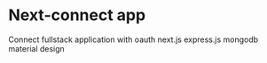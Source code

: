 # Next-connect app
Connect fullstack application with oauth next.js express.js mongodb material design
